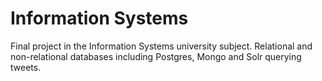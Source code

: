 # Information Systems
Final project in the Information Systems university subject.
Relational and non-relational databases including Postgres, Mongo and Solr querying tweets.
